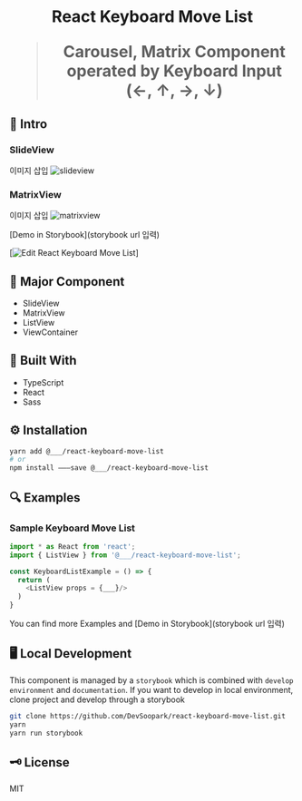 <h1 align = "center">React Keyboard Move List</center>

> Carousel, Matrix Component operated by Keyboard Input (←, ↑, →, ↓)

## 💽 Intro


### SlideView

이미지 삽입 ![slideview]()

### MatrixView

이미지 삽입 ![matrixview]()

[Demo in Storybook](storybook url 입력)

[![Edit React Keyboard Move List](https://codesandbox.io/static/img/play-codesandbox.svg)]

## 🌟 Major Component


- SlideView
- MatrixView
- ListView
- ViewContainer

## 🔨 Built With


- TypeScript
- React
- Sass

## ⚙️ Installation


```sh
yarn add @___/react-keyboard-move-list
# or
npm install ———save @___/react-keyboard-move-list
```

## 🔍 Examples


### Sample Keyboard Move List

```javascript
import * as React from 'react';
import { ListView } from '@___/react-keyboard-move-list';

const KeyboardListExample = () => {
  return (
    <ListView props = {___}/>
  )
}
```

You can find more Examples and [Demo in Storybook](storybook url 입력)

## 🖥 Local Development


This component is managed by a `storybook` which is combined with `develop environment` and `documentation`. If you want to develop in local environment, clone project and develop through a storybook

```sh
git clone https://github.com/DevSoopark/react-keyboard-move-list.git
yarn
yarn run storybook
```

## 🗝 License


MIT